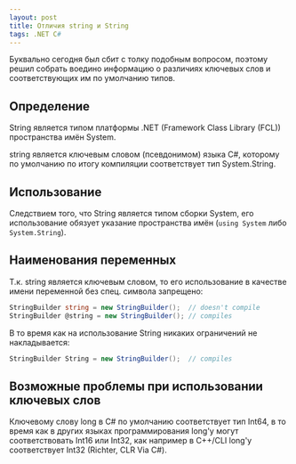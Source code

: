 ```yaml
---
layout: post
title: Отличия string и String
tags: .NET C#
---
```


Буквально сегодня был сбит с толку подобным вопросом, поэтому решил собрать воедино информацию о различиях ключевых слов и соответствующих им по умолчанию типов.

## Определение

String является типом платформы .NET (Framework Class Library (FCL)) пространства имён System.

string является ключевым словом (псевдонимом) языка C#, которому по умолчанию по итогу компиляции соответствует тип System.String.

## Использование

Следствием того, что String является типом сборки System, его использование обязует указание пространства имён (`using System` либо `System.String`).

## Наименования переменных

Т.к. string является ключевым словом, то его использование в качестве имени переменной без спец. символа запрещено:

```csharp
StringBuilder string = new StringBuilder();  // doesn't compile 
StringBuilder @string = new StringBuilder(); // compiles 
```

В то время как на использование String никаких ограничений не накладывается:

```csharp
StringBuilder String = new StringBuilder();  // compiles
```

## Возможные проблемы при использовании ключевых слов

Ключевому слову long в C# по умолчанию соответствует тип Int64, в то время как в других языках программирования long'у могут соответствовать Int16 или Int32, как например в C++/CLI long'у соответствует Int32 (Richter, CLR Via C#).